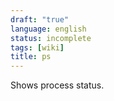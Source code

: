 ```yaml
---
draft: "true"
language: english
status: incomplete
tags: [wiki]
title: ps
---
```


Shows process status.

